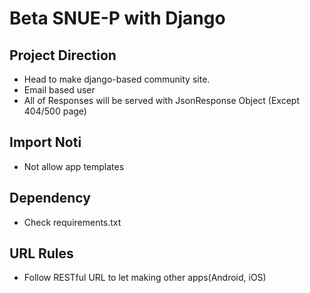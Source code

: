 # Beta SNUE-P with Django
## Project Direction
- Head to make django-based community site.
- Email based user
- All of Responses will be served with JsonResponse Object
  (Except 404/500 page)


## Import Noti
- Not allow app templates


## Dependency
- Check requirements.txt


## URL Rules
- Follow RESTful URL to let making other apps(Android, iOS)